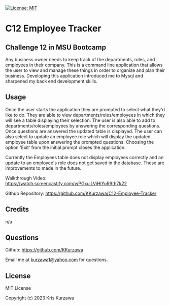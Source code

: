 [![License: MIT](https://img.shields.io/badge/License-MIT-yellow.svg)](https://opensource.org/licenses/MIT)
# C12 Employee Tracker

## Challenge 12 in MSU Bootcamp

Any business owner needs to keep track of the departments, roles, and employees in their company.  This is a command line application that allows the user to view and manage these things in order to organize and plan their business.  Developing this application introduced me to Mysql and sharpened my back end development skills.

## Usage

Once the user starts the application they are prompted to select what they'd like to do.  They are able to view departments/roles/employees in which they will see a table displaying their selection.  The user is also able to add to departments/roles/employees by answering the corresponding questions.  Once questions are answered the updated table is displayed.  The user can also select to update an employee role which will display the updated employee table upon answering the prompted questions.  Choosing the option 'Exit' from the initial prompt closes the application.

Currently the Employees table does not display employees correctly and an update to an employee's role does not get saved in the database.  These are improvements to made in the future.

Walkthrough Video: https://watch.screencastify.com/v/PGxulLViHlYoR9th7k22

Github Repository: https://github.com/KKurzawa/C12-Employee-Tracker



## Credits

n/a

## Questions

Github: https://github.com/KKurzawa

Email me at kurzawa1@yahoo.com for questions.

## License

MIT License

Copyright (c) 2023 Kris Kurzawa


